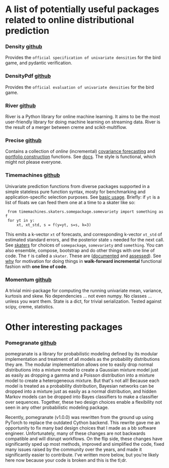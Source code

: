 
# A list of potentially useful packages related to online distributional prediction


### Density [github](https://github.com/microprediction/density)

Provides the `official specification of univariate densities` for the bird game, and pydantic verification. 

### DensityPdf [github](https://github.com/microprediction/densitypdf)

Provides the `official evaluation of univariate densities` for the bird game.


### River [github](https://github.com/online-ml/river)

River is a Python library for online machine learning. It aims to be the most user-friendly library for doing machine learning on streaming data. River is the result of a merger between creme and scikit-multiflow.


### Precise [github](https://github.com/microprediction/precise)

Contains a collection of *online* (incremental) [covariance forecasting](https://github.com/microprediction/precise/blob/main/LISTING_OF_COV_SKATERS.md) and [portfolio construction](https://github.com/microprediction/precise/blob/main/LISTING_OF_MANAGERS.md) functions. See [docs](https://microprediction.github.io/precise/). The style is 
functional, which might not please everyone.


### Timemachines [github](https://github.com/microprediction/timemachines)

Univariate prediction functions from diverse packages supported in a simple stateless pure function syntax, mosty for benchmarking and application-specific selection purposes. See [basic usage](https://github.com/microprediction/timemachines/blob/main/examples/basic_usage/run_skater.py). Briefly: if `yt` is a list of floats we can feed them one at a time to a skater like so:

     from timemachines.skaters.somepackage.somevariety import something as f
     for yt in y:
         xt, xt_std, s = f(y=yt, s=s, k=3)
         
This emits a k-vector `xt` of forecasts, and corresponding k-vector `xt_std` of estimated standard errors, and the posterior state `s` needed for the next call. See [skaters](https://microprediction.github.io/timemachines/skaters) for choices of `somepackage`, `somevariety` and `something`. You can also ensemble, compose, bootstrap and do other things with one line of code. The `f` is called a `skater`. These are ([documented](https://microprediction.github.io/timemachines/) and [assessed](https://microprediction.github.io/timeseries-elo-ratings/html_leaderboards/overall.html)).  See [why](https://microprediction.github.io/timemachines/why) for motivation for doing things in **walk-forward incremental** functional fashion with **one line of code**. 

### Momentum [github](https://github.com/microprediction/momentum)

A trivial mini-package for computing the running univariate mean, variance, kurtosis and skew. No dependencies ... not even numpy. No classes ... unless you want them. State is a dict, for trivial serialization.
Tested against scipy, creme, statistics. 


# Other interesting packages 

### Pomegranate [github](https://github.com/jmschrei/pomegranate)

pomegranate is a library for probabilistic modeling defined by its modular implementation and treatment of all models as the probability distributions they are. The modular implementation allows one to easily drop normal distributions into a mixture model to create a Gaussian mixture model just as easily as dropping a gamma and a Poisson distribution into a mixture model to create a heterogeneous mixture. But that's not all! Because each model is treated as a probability distribution, Bayesian networks can be dropped into a mixture just as easily as a normal distribution, and hidden Markov models can be dropped into Bayes classifiers to make a classifier over sequences. Together, these two design choices enable a flexibility not seen in any other probabilistic modeling package.

Recently, pomegranate (v1.0.0) was rewritten from the ground up using PyTorch to replace the outdated Cython backend. This rewrite gave me an opportunity to fix many bad design choices that I made as a bb software engineer. Unfortunately, many of these changes are not backwards compatible and will disrupt workflows. On the flip side, these changes have significantly sped up most methods, improved and simplified the code, fixed many issues raised by the community over the years, and made it significantly easier to contribute. I've written more below, but you're likely here now because your code is broken and this is the tl;dr.

